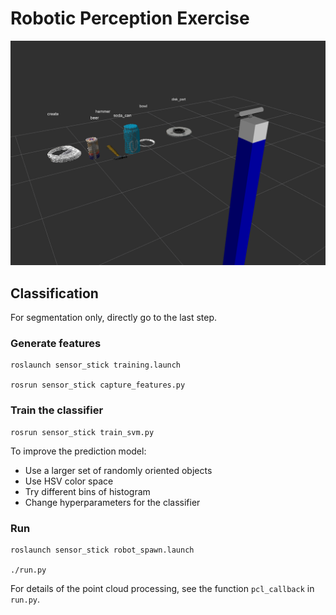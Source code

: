 # Robotic Perception Exercise

![alt text](./misc/output-1.png)


## Classification

For segmentation only, directly go to the last step.

### Generate features
```
roslaunch sensor_stick training.launch

rosrun sensor_stick capture_features.py
```

### Train the classifier

```
rosrun sensor_stick train_svm.py
```
To improve the prediction model:
- Use a larger set of randomly oriented objects
- Use HSV color space 
- Try different bins of histogram
- Change hyperparameters for the classifier

### Run

```
roslaunch sensor_stick robot_spawn.launch

./run.py
```
For details of the point cloud processing, see the function `pcl_callback` in `run.py`. 


